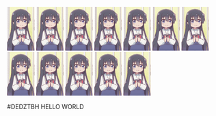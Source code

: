 ![hana](https://raw.githubusercontent.com/DEDZTBH/DEDZTBH/master/hana.gif)
![hana](https://raw.githubusercontent.com/DEDZTBH/DEDZTBH/master/hana.gif)
![hana](https://raw.githubusercontent.com/DEDZTBH/DEDZTBH/master/hana.gif)
![hana](https://raw.githubusercontent.com/DEDZTBH/DEDZTBH/master/hana.gif)
![hana](https://raw.githubusercontent.com/DEDZTBH/DEDZTBH/master/hana.gif)
![hana](https://raw.githubusercontent.com/DEDZTBH/DEDZTBH/master/hana.gif)
![hana](https://raw.githubusercontent.com/DEDZTBH/DEDZTBH/master/hana.gif)
![hana](https://raw.githubusercontent.com/DEDZTBH/DEDZTBH/master/hana.gif)
![hana](https://raw.githubusercontent.com/DEDZTBH/DEDZTBH/master/hana.gif)
![hana](https://raw.githubusercontent.com/DEDZTBH/DEDZTBH/master/hana.gif)
![hana](https://raw.githubusercontent.com/DEDZTBH/DEDZTBH/master/hana.gif)
![hana](https://raw.githubusercontent.com/DEDZTBH/DEDZTBH/master/hana.gif)

#DEDZTBH
HELLO WORLD